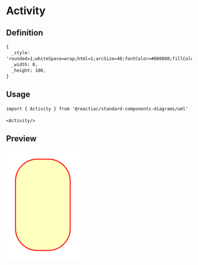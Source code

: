 # Activity

## Definition

```
{
  _style: 'rounded=1;whiteSpace=wrap;html=1;arcSize=40;fontColor=#000000;fillColor=#ffffc0;strokeColor=#ff0000;',
  _width: 0,
  _height: 100,
}
```

## Usage

```
import { Activity } from '@reactiac/standard-components-diagrams/uml'

<Activity/>
```

## Preview

<img src="./activity.png" width="200"/>
